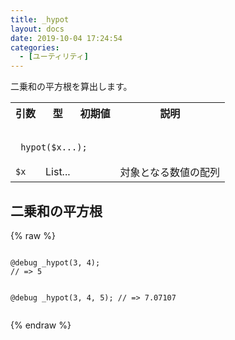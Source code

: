 ```yaml
---
title: _hypot
layout: docs
date: 2019-10-04 17:24:54
categories:
  - [ユーティリティ]
---
```


二乗和の平方根を算出します。

<table>
  <tr>
    <th>引数</th>
    <th>型</th>
    <th>初期値</th>
    <th>説明</th>
  </tr>
  <tr>
    <td colspan="4">
      <pre class="language-scss"><code>
_hypot($x...);
</code></pre>
    </td>
  </tr>
  <tr>
    <td><code>$x</code></td>
    <td>List...</td>
    <td></td>
    <td>対象となる数値の配列</td>
  </tr>
</table>

## 二乗和の平方根

<div class="c demo">
  <div class="code">
    {% raw %}
      <pre class="language-scss"><code>
@debug _hypot(3, 4);
// => 5

@debug _hypot(3, 4, 5);
// => 7.07107
</code></pre>
    {% endraw %}
  </div>
</div>